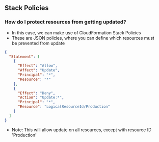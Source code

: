 ## Stack Policies
### How do I protect resources from getting updated?
- In this case, we can make use of CloudFormation Stack Policies
- These are JSON policies, where you can define which resources must be prevented from update

```json
{
  "Statement": [
    {
      "Effect": "Allow",
      "Affect": "Update",
      "Principal": "*",
      "Resource": "*"
    },
    {
      "Effect": "Deny",
      "Action": "Update:*",
      "Principal": "*",
      "Resource": "LogicalResourceId/Production"
    }
  ]
}
```
- Note: This will allow update on all resources, except with resource ID 'Production'
